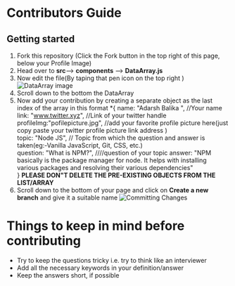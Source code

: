 
# Contributors Guide 


## Getting started

1. Fork this repository (Click the Fork button in the top right of this page, below your Profile Image)
2. Head over to **src**--> **components** --> **DataArray.js**
3. Now  edit the file(By taping that pen icon on the top right )
![DataArray image](https://ibb.co/jTVc5KB)
4. Scroll down to the bottom  the DataArray
5. Now add your contribution  by creating a separate object as the last index of the array in this format 
    *{ 
  name: "Adarsh Balika ",        //Your name <br/>
  link: "www.twitter.xyz",        //Link of your twitter handle <br/>
  profileImg:"pofilepicture.jpg",  //add your favorite profile picture here(just copy paste your twitter profile picture link address ) <br/>
  topic: "Node JS",               // Topic from which the question and answer is taken(eg:-Vanilla JavaScript, Git, CSS, etc.) <br/>
  question: "What is NPM?",       ////question of your topic 
  answer: "NPM basically is the package manager for node. It helps with installing various packages and resolving their various dependencies" <br/>
}
**PLEASE DON"T DELETE THE PRE-EXISTING OBJECTS FROM THE LIST/ARRAY**
6. Scroll down to the bottom of your page and click on  **Create a new branch** and give it a suitable name 
![Committing Changes](https://ibb.co/88fFJxw)


# Things to keep in mind before contributing
* Try to keep the questions tricky i.e. try to think like an interviewer
* Add all the necessary keywords in your definition/answer
* Keep the answers short, if possible 

